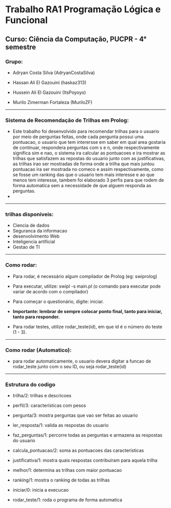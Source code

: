 # Trabalho RA1 Programação Lógica e Funcional

## Curso: Ciência da Computação, PUCPR - 4° semestre

### Grupo:
- Adryan Costa Silva (AdryanCostaSilva)

- Hassan Ali El Gazouini (haskaz313)

- Hussein Ali El Gazouini (ItsPoyoyo)

- Murilo Zimerman Fortaleza (MuriloZF)

- ---

### Sistema de Recomendação de Trilhas em Prolog:

- Este trabalho foi desenvolvido para recomendar trilhas para o usuario por meio de perguntas feitas, onde cada pergunta possui uma pontuacao, o usuario que tem interersse em saber em qual area gostaria de continuar, respondera perguntas com s e n,  onde respectivamente significa sim e nao, o sistema ira calcular as pontuacoes e ira mostrar as trilhas que satisfazem as repostas do usuario junto com as justificativas, as trilhas irao ser mostradas de forma onde a trilha que mais juntou pontuacao ira ser mostrada no comeco e assim respectivamente, como se fosse um ranking das que o usuario tem mais interesse e ao que menos tem interesse, tambem foi elaborado 3 perfis para que rodem de forma automatica sem a necessidade de que alguem responda as perguntas.
- 
---

### trilhas disponiveis:
- Ciencia de dados
- Seguranca da informacao
- desenvolvimento Web
- Inteligencia artificial
- Gestao de TI
---

### Como rodar:

- Para rodar, é necessário algum compilador de Prolog (eg: swiprolog)

- Para executar, utilize: swipl -s main.pl (o comando para executar pode variar de acordo com o compilador)

- Para começar o questionário, digite: iniciar.

- **Importante: lembrar de sempre colocar ponto final, tanto para iniciar, tanto para responder.**

- Para rodar testes, utilize rodar_teste(id), em que id é o número do teste (1 - 3).

- ---
### Como rodar (Automatico):
- para rodar automaticamente, o usuario devera digitar a funcao de rodar_teste junto com o seu ID, ou seja rodar_teste(id)

---
### Estrutura do codigo 
- trilha/2: trilhas e descricoes

- perfil/3: características com pesos

- pergunta/3: mostra perguntas que vao ser feitas ao usuario

- ler_resposta/1: valida as respostas do usuario

- faz_perguntas/1:  percorre todas as perguntas e armazena as respostas do usuario 

- calcula_pontuacao/2:  soma as pontuacoes das características

- justificativa/1:  mostra quais respostas contribuíram para aquela trilha

- melhor/1:  determina as trilhas com maior pontuacao

- ranking/1:  mostra o ranking de todas as trilhas

- iniciar/0:  inicia a execucao

- rodar_teste/1:  roda o programa de forma automatica 

